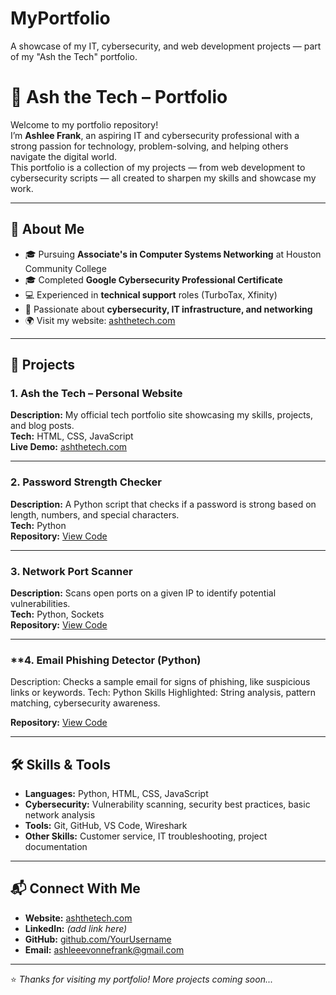 # MyPortfolio
A showcase of my IT, cybersecurity, and web development projects — part of my "Ash the Tech" portfolio.



# 🌟 Ash the Tech – Portfolio

Welcome to my portfolio repository!  
I’m **Ashlee Frank**, an aspiring IT and cybersecurity professional with a strong passion for technology, problem-solving, and helping others navigate the digital world.  
This portfolio is a collection of my projects — from web development to cybersecurity scripts — all created to sharpen my skills and showcase my work.

---

## 📌 About Me
- 🎓 Pursuing **Associate's in Computer Systems Networking** at Houston Community College  
- 🎓 Completed **Google Cybersecurity Professional Certificate**  
- 💻 Experienced in **technical support** roles (TurboTax, Xfinity)  
- 🔐 Passionate about **cybersecurity, IT infrastructure, and networking**  
- 🌍 Visit my website: [ashthetech.com](https://www.ashthetech.com/home)  

---

## 📂 Projects

### **1. Ash the Tech – Personal Website**
**Description:** My official tech portfolio site showcasing my skills, projects, and blog posts.  
**Tech:** HTML, CSS, JavaScript  
**Live Demo:** [ashthetech.com](https://www.ashthetech.com/home)  


---

### **2. Password Strength Checker**
**Description:** A Python script that checks if a password is strong based on length, numbers, and special characters.  
**Tech:** Python  
**Repository:**  [View Code](https://github.com/AshleeFrank/MyPortfolio/blob/main/Password-Strength-Checker.ipynb)


---

### **3. Network Port Scanner**
**Description:** Scans open ports on a given IP to identify potential vulnerabilities.  
**Tech:** Python, Sockets  
**Repository:**   [View Code](https://github.com/AshleeFrank/MyPortfolio/blob/main/Network_Port_Scanner.ipynb)



---

### **4. Email Phishing Detector (Python)
Description: Checks a sample email for signs of phishing, like suspicious links or keywords.
Tech: Python
Skills Highlighted: String analysis, pattern matching, cybersecurity awareness.

**Repository:**  [View Code](https://github.com/AshleeFrank/MyPortfolio/blob/main/Cybersecurity_Awareness_Email_Phishing_Detector.ipynb)  

---

## 🛠 Skills & Tools
- **Languages:** Python, HTML, CSS, JavaScript  
- **Cybersecurity:** Vulnerability scanning, security best practices, basic network analysis  
- **Tools:** Git, GitHub, VS Code, Wireshark  
- **Other Skills:** Customer service, IT troubleshooting, project documentation  

---

## 📬 Connect With Me
- **Website:** [ashthetech.com](https://www.ashthetech.com/home)  
- **LinkedIn:** *(add link here)*  
- **GitHub:** [github.com/YourUsername](https://github.com/YourUsername)  
- **Email:** ashleeevonnefrank@gmail.com  

---
⭐ *Thanks for visiting my portfolio! More projects coming soon...*
